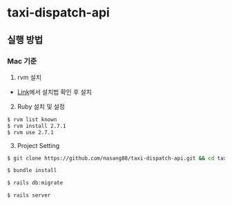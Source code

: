 # taxi-dispatch-api

## 실행 방법

### Mac 기준

1. rvm 설치
  - [Link](https://rvm.io/rvm/install)에서 설치법 확인 후 설치

2. Ruby 설치 및 설정

```bash
$ rvm list known
$ rvm install 2.7.1
$ rvm use 2.7.1
```

3. Project Setting

```bash
$ git clone https://github.com/nasang88/taxi-dispatch-api.git && cd taxi-dispatch-api/

$ bundle install

$ rails db:migrate

$ rails server
```
